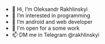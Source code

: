- 👋 Hi, I’m Oleksandr Rakhlinskyi
- 👀 I’m interested in programming
- 🌱 I’m android and web developer
- 💞️ I'm open for a some work
- 📫 DM me in Telegram @rakhlinskyi

<!---
sashok1353/sashok1353 is a ✨ special ✨ repository because its `README.md` (this file) appears on your GitHub profile.
You can click the Preview link to take a look at your changes.
--->
